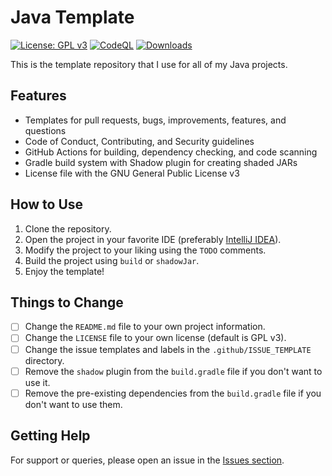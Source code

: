 # Java Template

[![License: GPL v3](https://img.shields.io/badge/License-GPLv3-blue.svg)](LICENSE)
[![CodeQL](https://github.com/Foulest/JavaTemplate/actions/workflows/github-code-scanning/codeql/badge.svg)](https://github.com/Foulest/JavaTemplate/actions/workflows/github-code-scanning/codeql)
[![Downloads](https://img.shields.io/github/downloads/Foulest/JavaTemplate/total.svg)](https://github.com/Foulest/JavaTemplate/releases)

This is the template repository that I use for all of my Java projects.

## Features

- Templates for pull requests, bugs, improvements, features, and questions
- Code of Conduct, Contributing, and Security guidelines
- GitHub Actions for building, dependency checking, and code scanning
- Gradle build system with Shadow plugin for creating shaded JARs
- License file with the GNU General Public License v3

## How to Use

1. Clone the repository.
2. Open the project in your favorite IDE (preferably [IntelliJ IDEA](https://jetbrains.com/idea)).
3. Modify the project to your liking using the `TODO` comments.
4. Build the project using `build` or `shadowJar`.
5. Enjoy the template!

## Things to Change

- [ ] Change the `README.md` file to your own project information.
- [ ] Change the `LICENSE` file to your own license (default is GPL v3).
- [ ] Change the issue templates and labels in the `.github/ISSUE_TEMPLATE` directory.
- [ ] Remove the `shadow` plugin from the `build.gradle` file if you don't want to use it.
- [ ] Remove the pre-existing dependencies from the `build.gradle` file if you don't want to use them.

## Getting Help

For support or queries, please open an issue in the [Issues section](https://github.com/Foulest/JavaTemplate/issues).
